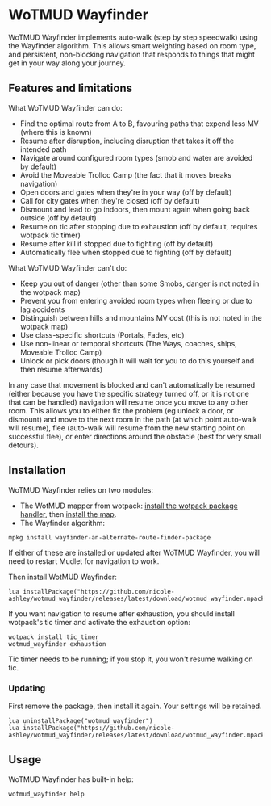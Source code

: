 WoTMUD Wayfinder
================

WoTMUD Wayfinder implements auto-walk (step by step speedwalk) using the Wayfinder algorithm. This allows smart weighting based on room type, and persistent, non-blocking navigation that responds to things that might get in your way along your journey.

Features and limitations
------------------------
What WoTMUD Wayfinder can do:

* Find the optimal route from A to B, favouring paths that expend less MV (where this is known)
* Resume after disruption, including disruption that takes it off the intended path
* Navigate around configured room types (smob and water are avoided by default)
* Avoid the Moveable Trolloc Camp (the fact that it moves breaks navigation)
* Open doors and gates when they're in your way (off by default)
* Call for city gates when they're closed (off by default)
* Dismount and lead to go indoors, then mount again when going back outside (off by default)
* Resume on tic after stopping due to exhaustion (off by default, requires wotpack tic timer)
* Resume after kill if stopped due to fighting (off by default)
* Automatically flee when stopped due to fighting (off by default)

What WoTMUD Wayfinder can't do:

* Keep you out of danger (other than some Smobs, danger is not noted in the wotpack map)
* Prevent you from entering avoided room types when fleeing or due to lag accidents
* Distinguish between hills and mountains MV cost (this is not noted in the wotpack map)
* Use class-specific shortcuts (Portals, Fades, etc)
* Use non-linear or temporal shortcuts (The Ways, coaches, ships, Moveable Trolloc Camp)
* Unlock or pick doors (though it will wait for you to do this yourself and then resume afterwards)

In any case that movement is blocked and can't automatically be resumed (either because you have the specific strategy turned off, or it is not one that can be handled) navigation will resume once you move to any other room. This allows you to either fix the problem (eg unlock a door, or dismount) and move to the next room in the path (at which point auto-walk will resume), flee (auto-walk will resume from the new starting point on successful flee), or enter directions around the obstacle (best for very small detours).

Installation
------------
WoTMUD Wayfinder relies on two modules:

* The WotMUD mapper from wotpack: [install the wotpack package handler](https://github.com/weisluke/WoTMUD?tab=readme-ov-file#downloading-and-installing-the-package-handler), then [install the map](https://github.com/weisluke/WoTMUD?tab=readme-ov-file#installing-map-scripts-and-a-map-file).
* The Wayfinder algorithm:
```
mpkg install wayfinder-an-alternate-route-finder-package
```

If either of these are installed or updated after WoTMUD Wayfinder, you will need to restart Mudlet for navigation to work.

Then install WotMUD Wayfinder:
```
lua installPackage("https://github.com/nicole-ashley/wotmud_wayfinder/releases/latest/download/wotmud_wayfinder.mpackage")
```

If you want navigation to resume after exhaustion, you should install wotpack's tic timer and activate the exhaustion option:
```
wotpack install tic_timer
wotmud_wayfinder exhaustion
```
Tic timer needs to be running; if you stop it, you won't resume walking on tic.

### Updating
First remove the package, then install it again. Your settings will be retained.
```
lua uninstallPackage("wotmud_wayfinder")
lua installPackage("https://github.com/nicole-ashley/wotmud_wayfinder/releases/latest/download/wotmud_wayfinder.mpackage")
```

Usage
-----
WoTMUD Wayfinder has built-in help:
```
wotmud_wayfinder help
```